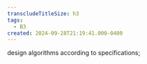 ```yaml
---
transcludeTitleSize: h3
tags:
  - B3
created: 2024-09-28T21:19:41.000-0400
---
```

design algorithms according to specifications;
